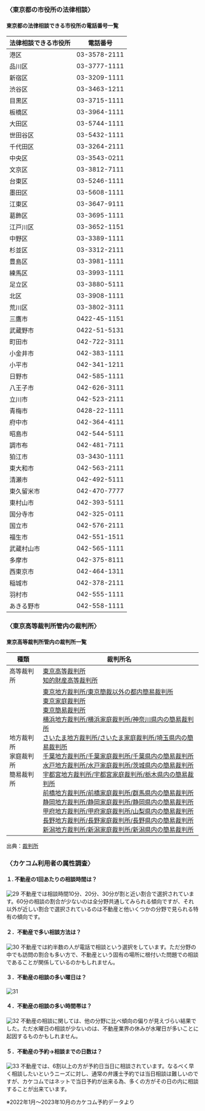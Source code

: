 <!-- カケコム活用のヒント【東京都】不動産編 -->

### 〈東京都の市役所の法律相談〉
#### 東京都の法律相談できる市役所の電話番号一覧
|  法律相談できる市役所  |  電話番号  |
| ---- | ---- |
|  港区  |  03-3578-2111  |
|  品川区  |  03-3777-1111  |
|  新宿区  |  03-3209-1111  |
|  渋谷区  |  03-3463-1211  |
|  目黒区  |  03-3715-1111  |
|  板橋区  |  03-3964-1111  |
|  大田区  |  03-5744-1111  |
|  世田谷区  |  03-5432-1111  |
|  千代田区  |  03-3264-2111  |
|  中央区  |  03-3543-0211  |
|  文京区  |  03-3812-7111  |
|  台東区  |  03-5246-1111  |
|  墨田区  |  03-5608-1111  |
|  江東区  |  03-3647-9111  |
|  葛飾区  |  03-3695-1111  |
|  江戸川区  |  03-3652-1151  |
|  中野区  |  03-3389-1111  |
|  杉並区  |  03-3312-2111  |
|  豊島区  |  03-3981-1111  |
|  練馬区  |  03-3993-1111  |
|  足立区  |  03-3880-5111  |
|  北区  |  03-3908-1111  |
|  荒川区  |  03-3802-3111  |
|  三鷹市  |  0422-45-1151  |
|  武蔵野市  |  0422-51-5131  |
|  町田市  |  042-722-3111  |
|  小金井市  |  042-383-1111  |
|  小平市  |  042-341-1211  |
|  日野市  |  042-585-1111  |
|  八王子市  |  042-626-3111  |
|  立川市  |  042-523-2111  |
|  青梅市  |  0428-22-1111  |
|  府中市  |  042-364-4111  |
|  昭島市  |  042-544-5111  |
|  調市布  |  042-481-7111  |
|  狛江市  |  03-3430-1111  |
|  東大和市  |  042-563-2111  |
|  清瀬市  |  042-492-5111  |
|  東久留米市  |  042-470-7777  |
|  東村山市  |  042-393-5111  |
|  国分寺市	  |  042-325-0111  |
|  国立市  |  042-576-2111  |
|  福生市  |  042-551-1511  |
|  武蔵村山市  |  042-565-1111  |
|  多摩市  |  042-375-8111  |
|  西東京市  |  042-464-1311  |
|  稲城市  |  042-378-2111  |
|  羽村市  |  042-555-1111  |
|  あきる野市  |  042-558-1111  |


### 〈東京高等裁判所管内の裁判所〉
#### 東京高等裁判所管内の裁判所一覧
|  種類  |  裁判所名  |
| ---- | ---- |
|  高等裁判所  |  [東京高等裁判所](https://www.courts.go.jp/tokyo-h/index.html)<br>[知的財産高等裁判所](https://www.ip.courts.go.jp/index.html)  |
|  地方裁判所<br>家庭裁判所<br>簡易裁判所  |  [東京地方裁判所/東京簡裁以外の都内簡易裁判所](https://www.courts.go.jp/tokyo/index.html)<br>[東京家庭裁判所](https://www.courts.go.jp/tokyo-f/index.html)<br>[東京簡易裁判所](https://www.courts.go.jp/tokyo-s/index.html)<br>[横浜地方裁判所/横浜家庭裁判所/神奈川県内の簡易裁判所](https://www.courts.go.jp/yokohama/index.html)<br>[さいたま地方裁判所/さいたま家庭裁判所/埼玉県内の簡易裁判所](https://www.courts.go.jp/saitama/index.html)<br>[千葉地方裁判所/千葉家庭裁判所/千葉県内の簡易裁判所](https://www.courts.go.jp/chiba/index.html)<br>[水戸地方裁判所/水戸家庭裁判所/茨城県内の簡易裁判所](https://www.courts.go.jp/mito/index.html)<br>[宇都宮地方裁判所/宇都宮家庭裁判所/栃木県内の簡易裁判所](https://www.courts.go.jp/utsunomiya/index.html)<br>[前橋地方裁判所/前橋家庭裁判所/群馬県内の簡易裁判所](https://www.courts.go.jp/maebashi/index.html)<br>[静岡地方裁判所/静岡家庭裁判所/静岡県内の簡易裁判所](https://www.courts.go.jp/shizuoka/index.html)<br>[甲府地方裁判所/甲府家庭裁判所/山梨県内の簡易裁判所](https://www.courts.go.jp/koufu/index.html)<br>[長野地方裁判所/長野家庭裁判所/長野県内の簡易裁判所](https://www.courts.go.jp/nagano/index.html)<br>[新潟地方裁判所/新潟家庭裁判所/新潟県内の簡易裁判所](https://www.courts.go.jp/niigata/index.html)  |

出典：[裁判所](https://www.courts.go.jp/courthouse/map/map_list/index.html)

### 〈カケコム利用者の属性調査〉
#### １. 不動産の1回あたりの相談時間は？
![29](https://github.com/kakekomu/unique-contents/assets/116237570/5af86b90-fbbd-4aa8-a594-e6198866de4d)
不動産では相談時間10分、20分、30分が割と近い割合で選択されています。60分の相談の割合が少ないのは全分野共通してみられる傾向ですが、それ以外が近しい割合で選択されているのは不動産と他いくつかの分野で見られる特有の傾向です。

#### ２．不動産で多い相談方法は？
![30](https://github.com/kakekomu/unique-contents/assets/116237570/a8186151-734d-4009-99b0-5e7e92dc07f2)
不動産では約半数の人が電話で相談という選択をしています。ただ分野の中でも訪問の割合も多い方で、不動産という固有の場所に根付いた問題での相談であることが関係しているのかもしれません。

#### ３．不動産の相談の多い曜日は？　
![31](https://github.com/kakekomu/unique-contents/assets/116237570/8f35b4ec-11ed-4bed-a59e-6edc0350be1a)
#### ４．不動産の相談の多い時間帯は？
![32](https://github.com/kakekomu/unique-contents/assets/116237570/0470b4f3-fa7b-4170-a412-f5d560649bf0)
不動産の相談に関しては、他の分野に比べ傾向の偏りが見えづらい結果でした。ただ水曜日の相談が少ないのは、不動産業界の休みが水曜日が多いことに起因するものかもしれません。

#### ５．不動産の予約→相談までの日数は？
![33](https://github.com/kakekomu/unique-contents/assets/116237570/90306598-d561-4ebf-b46a-b8403116eb5f)
不動産では、6割以上の方が予約日当日に相談されています。なるべく早く相談したいというニーズに対し、通常の弁護士予約では当日相談は難しいのですが、カケコムではネットで当日予約が出来る為、多くの方がその日の内に相談することが出来ています。

※2022年1月～2023年10月のカケコム予約データより
